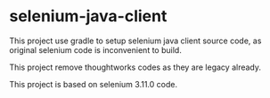 # selenium-java-client

This project use gradle to setup selenium java client source code, as original selenium code is inconvenient to build.

This project remove thoughtworks codes as they are legacy already.

This project is based on selenium 3.11.0 code.